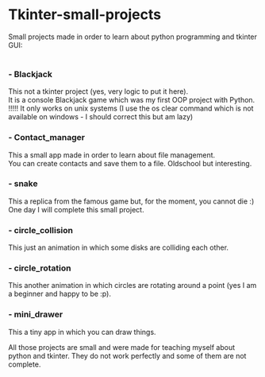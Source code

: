 # Tkinter-small-projects
Small projects made in order to learn about python programming and tkinter GUI:<br><br>
### - Blackjack
This not a tkinter project (yes, very logic to put it here).<br>
It is a console Blackjack game which was my first OOP project with Python.<br>
!!!!! It only works on unix systems (I use the os clear command which is not available on windows - I should correct this but am lazy)<br>
### - Contact_manager
This a small app made in order to learn about file management.<br>
You can create contacts and save them to a file. Oldschool but interesting.
### - snake
This a replica from the famous game but, for the moment, you cannot die :)<br>
One day I will complete this small project.
### - circle_collision
This just an animation in which some disks are colliding each other.
### - circle_rotation
This another animation in which circles are rotating around a point (yes I am a beginner and happy to be :p).
### - mini_drawer
This a tiny app in which you can draw things.

All those projects are small and were made for teaching myself about python and tkinter.
They do not work perfectly and some of them are not complete.

